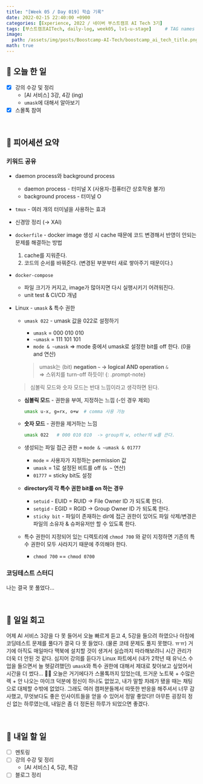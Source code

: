 ```yaml
---
title: "[Week 05 / Day 019] 학습 기록"
date: 2022-02-15 22:40:00 +0900
categories: [Experience, 2022 / 네이버 부스트캠프 AI Tech 3기]
tags: [부스트캠프AITech, daily-log, week05, lv1-u-stage]     # TAG names should always be lowercase
image: 
  path: /assets/img/posts/Boostcamp-AI-Tech/boostcamp_ai_tech_title.png
math: true
---
```

## **📝 오늘 한 일**
- [x] 강의 수강 및 정리
    - [AI 서비스] 3강, 4강 (ing)
    - `umask`에 대해서 알아보기
- [x] 스몰톡 참여

<br>

## **👥 피어세션 요약**
### **키워드 공유**
- daemon process와 background process
    - daemon process - 터미널 X (사용자-컴퓨터간 상호작용 불가)
    - background process - 터미널 O
- `tmux` -  여러 개의 터미널을 사용하는 효과
- 신경망 정리 (→ XAI)
- `dockerfile` - docker image 생성 시 cache 때문에 코드 변경해서 반영이 안되는 문제를 해결하는 방법
    1. cache를 지워준다.
    2. 코드의 순서를 바꿔준다. (변경된 부분부터 새로 쌓아주기 때문이다.)
- `docker-compose`
    - 파일 크기가 커지고, image가 많아지면 다시 실행시키기 어려워진다.
    - unit test & CI/CD 개념
- Linux - `umask` & 특수 권한
    - `umask 022` - umask 값을 022로 설정하기
        - `umask` = 000 010 010
        - `~umask` = 111 101 101
        - `mode & ~umask` ⇒ mode 중에서 umask로 설정한 bit를 off 한다. (0을 and 연산)
        
        > umask는 (bit) **negation `~` → logical AND operation** `&`  
        > ⇒ 스위치를 turn-off 하듯이!
        {: .prompt-note}
    
    > 심볼릭 모드와 숫자 모드는 반대 느낌이라고 생각하면 된다.

    - **심볼릭 모드** - 권한을 부여, 지정하는 느낌  (-인 경우 제외)
        
        ```bash
        umask u-x, g=rx, o+w  # comma 사용 가능
        ```
        
    - **숫자 모드** - 권한을 제거하는 느낌
        
        ```bash
        umask 022   # 000 010 010  -> group의 w, other의 w를 끈다.
        ```
        
    - 생성되는 파일 접근 권한 = `mode & ~umask & 01777`
        - `mode` = 사용자가 지정하는 permission 값
        - `umask` = 1로 설정된 비트를 off (`& ~` 연산)
        - `01777` = sticky bit도 설정
    - **directory의 각 특수 권한 bit를 on 하는 경우**
        - `setuid` - EUID = RUID → File Owner ID 가 되도록 한다.
        - `setgid` - EGID = RGID → Group Owner ID 가 되도록 한다.
        - `sticky bit` - 파일이 존재하는 dir에 접근 권한이 있어도 파일 삭제/변경은 파일의 소유자 & 슈퍼유저만 할 수 있도록 한다.
    - 특수 권한이 지정되어 있는 디렉토리에 `chmod 700` 와 같이 지정하면 기존의 특수 권한이 모두 사라지기 때문에 주의해야 한다.
        - `chmod 700` == `chmod 0700`

### **코딩테스트 스터디**
나는 결국 못 풀었다...

<br>

## **🐾 일일 회고**
어제 AI 서비스 3강을 다 못 들어서 오늘 빠르게 듣고 4, 5강을 들으려 하였으나 아침에 코딩테스트 문제를 풀다가 결국 다 못 들었다. (물론 코테 문제도 풀지 못했다. ㅠㅠ) 거기에 아직도 매일마다 맥북에 설치할 것이 생겨서 실습까지 따라해보려니 시간 관리가 더욱 더 안된 것 같다. 심지어 강의를 듣다가 Linux 파트에서 (내가 2학년 때 유닉스 수업을 들으면서 늘 헷갈려했던) `umask`와 특수 권한에 대해서 제대로 찾아보고 싶었어서 시간을 더 썼다... 😮‍💨 오늘은 거기에다가 스몰톡까지 있었는데, 뜨거운 노트북 + 수많은 렉 + 안 나오는 마이크 덕분에 정신이 하나도 없었고, 내가 말할 차례가 됐을 때는 채팅으로 대체할 수밖에 없었다. 그래도 여러 캠퍼분들께서 따뜻한 반응을 해주셔서 너무 감사했고, 무엇보다도 좋은 인사이트들을 얻을 수 있어서 정말 좋았다!! 아무튼 굉장히 정신 없는 하루였는데, 내일은 좀 더 정돈된 하루가 되었으면 좋겠다.

<br>

## **🚀 내일 할 일**
- [ ] 멘토링
- [ ] 강의 수강 및 정리
    - [AI 서비스] 4, 5강, 특강
- [ ] 블로그 정리